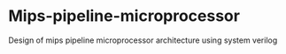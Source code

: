 # Mips-pipeline-microprocessor
Design of mips pipeline microprocessor architecture using system verilog
